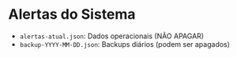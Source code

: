 # Alertas do Sistema

- `alertas-atual.json`: Dados operacionais (NÃO APAGAR)
- `backup-YYYY-MM-DD.json`: Backups diários (podem ser apagados)
